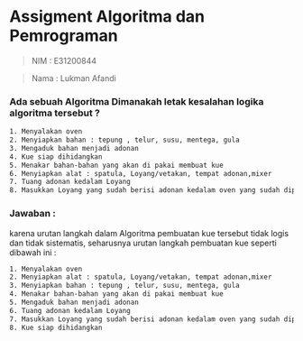 # Assigment Algoritma dan Pemrograman

> NIM  : E31200844

> Nama : Lukman Afandi


### Ada sebuah Algoritma Dimanakah letak kesalahan logika algoritma tersebut ?

 ```sh
1. Menyalakan oven
2. Menyiapkan bahan : tepung , telur, susu, mentega, gula
3. Mengaduk bahan menjadi adonan
4. Kue siap dihidangkan
5. Menakar bahan-bahan yang akan di pakai membuat kue
6. Menyiapkan alat : spatula, Loyang/vetakan, tempat adonan,mixer
7. Tuang adonan kedalam Loyang
8. Masukkan Loyang yang sudah berisi adonan kedalam oven yang sudah dipanaskan selama 20 menit dengan suhu 150 derajat. Oven selama 45 menit
```

 

### Jawaban :
 karena urutan langkah dalam Algoritma pembuatan kue tersebut tidak logis dan tidak sistematis, 
 seharusnya urutan langkah pembuatan kue seperti dibawah ini : 
 
  ```sh
1. Menyalakan oven
2. Menyiapkan alat : spatula, Loyang/vetakan, tempat adonan,mixer
3. Menyiapkan bahan : tepung , telur, susu, mentega, gula
4. Menakar bahan-bahan yang akan di pakai membuat kue
5. Mengaduk bahan menjadi adonan
6. Tuang adonan kedalam Loyang
7. Masukkan Loyang yang sudah berisi adonan kedalam oven yang sudah dipanaskan selama 20 menit dengan suhu 150 derajat. Oven selama 45 menit
8. Kue siap dihidangkan
```
